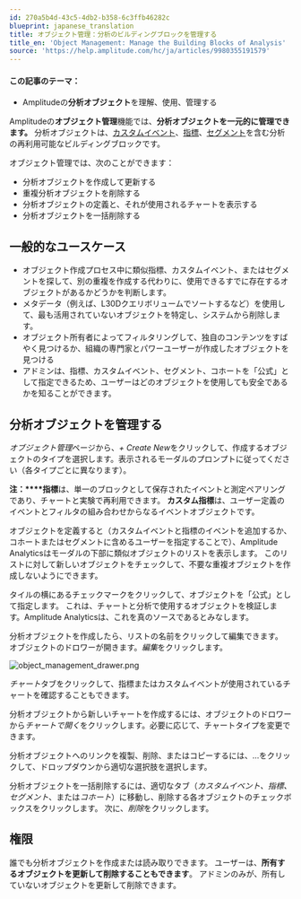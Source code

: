 ```yaml
---
id: 270a5b4d-43c5-4db2-b358-6c3ffb46282c
blueprint: japanese_translation
title: オブジェクト管理：分析のビルディングブロックを管理する
title_en: 'Object Management: Manage the Building Blocks of Analysis'
source: 'https://help.amplitude.com/hc/ja/articles/9980355191579'
---
```

#### この記事のテーマ：

* Amplitudeの**分析オブジェクト**を理解、使用、管理する

Amplitudeの**オブジェクト管理**機能では、**分析オブジェクトを一元的に管理できます。** 分析オブジェクトは、[カスタムイベント](/docs/data/custom-events)、[指標](#h_01GGTK9ZDFT5GSYCYY32351XEP)、[セグメント](/docs/analytics/behavioral-cohorts)を含む分析の再利用可能なビルディングブロックです。 

オブジェクト管理では、次のことができます：

* 分析オブジェクトを作成して更新する
* 重複分析オブジェクトを削除する
* 分析オブジェクトの定義と、それが使用されるチャートを表示する
* 分析オブジェクトを一括削除する

## 一般的なユースケース

* オブジェクト作成プロセス中に類似指標、カスタムイベント、またはセグメントを探して、別の重複を作成する代わりに、使用できるすでに存在するオブジェクトがあるかどうかを判断します。
* メタデータ（例えば、L30Dクエリボリュームでソートするなど）を使用して、最も活用されていないオブジェクトを特定し、システムから削除します。
* オブジェクト所有者によってフィルタリングして、独自のコンテンツをすばやく見つけるか、組織の専門家とパワーユーザーが作成したオブジェクトを見つける
* アドミンは、指標、カスタムイベント、セグメント、コホートを「公式」として指定できるため、ユーザーはどのオブジェクトを使用しても安全であるかを知ることができます。

## 分析オブジェクトを管理する

*オブジェクト管理*ページから、*+ Create New*をクリックして、作成するオブジェクトのタイプを選択します。表示されるモーダルのプロンプトに従ってください（各タイプごとに異なります）。

**注：****指標**は、単一のブロックとして保存されたイベントと測定ペアリングであり、チャートと実験で再利用できます。 **カスタム指標**は、ユーザー定義のイベントとフィルタの組み合わせからなるイベントオブジェクトです。

オブジェクトを定義すると（カスタムイベントと指標のイベントを追加するか、コホートまたはセグメントに含めるユーザーを指定することで）、Amplitude Analyticsはモーダルの下部に類似オブジェクトのリストを表示します。 このリストに対して新しいオブジェクトをチェックして、不要な重複オブジェクトを作成しないようにできます。

タイルの横にあるチェックマークをクリックして、オブジェクトを「公式」として指定します。 これは、チャートと分析で使用するオブジェクトを検証します。Amplitude Analyticsは、これを真のソースであるとみなします。

分析オブジェクトを作成したら、リストの名前をクリックして編集できます。 オブジェクトのドロワーが開きます。*編集*をクリックします。

![object_management_drawer.png](/docs/output/img/jp/object-management-drawer-png.png)

*チャート*タブをクリックして、指標またはカスタムイベントが使用されているチャートを確認することもできます。

分析オブジェクトから新しいチャートを作成するには、オブジェクトのドロワーから*チャートで開く*をクリックします。必要に応じて、チャートタイプを変更できます。

分析オブジェクトへのリンクを複製、削除、またはコピーするには、...をクリックして、ドロップダウンから適切な選択肢を選択します。

分析オブジェクトを一括削除するには、適切なタブ（*カスタムイベント、指標、セグメント*、または*コホート*）に移動し、削除する各オブジェクトのチェックボックスをクリックします。 次に、*削除*をクリックします。

## 権限

誰でも分析オブジェクトを作成または読み取りできます。 ユーザーは、**所有するオブジェクトを更新して削除することもできます**。 アドミンのみが、所有していないオブジェクトを更新して削除できます。
